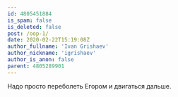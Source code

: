 ```yaml
---
id: 4805451884
is_spam: false
is_deleted: false
post: /oop-1/
date: 2020-02-22T15:19:08Z
author_fullname: 'Ivan Grishaev'
author_nickname: 'igrishaev'
author_is_anon: false
parent: 4805289901
---
```


<p>Надо просто переболеть Егором и двигаться дальше.</p>
